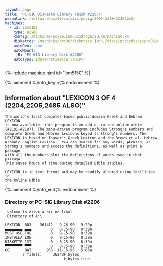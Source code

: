 ```yaml
---
layout: page
title: "PC-SIG Diskette Library (Disk #2206)"
permalink: /software/pcx86/sw/misc/pcsig/2000-2999/DISK2206/
machines:
  - id: ibm5150
    type: pcx86
    config: /machines/pcx86/ibm/5150/cga/256kb/machine.xml
    diskettes: /machines/pcx86/diskettes.json,/disks/pcsigdisks/pcx86/diskettes.json
    autoGen: true
    autoMount:
      B: "PC-SIG Library Disk #2206"
    autoType: $date\r$time\rB:\rDIR\r
---
```


{% include machine.html id="ibm5150" %}

{% comment %}info_begin{% endcomment %}

## Information about "LEXICON 3 OF 4 (2204,2205,2485 ALSO)"

    The world's first computer-based public domain Greek and Hebrew LEXICON
    is now available. This program is an add-on to the Online Bible
    (#2191-#2197). The menu-driven program includes Strong's numbers and
    complete Greek and Hebrew Lexicons keyed to Strong's numbers. The
    LEXICON is based on Thayer's Greek Lexicon and the Brown et al. Hebrew
    Aramaic English Lexicon.  You can search for any words, phrases, or
    Strong's numbers and access the definitions, as well as print a passage
    with all the numbers plus the definitions of words used in that passage.
    This saves hours of time during detailed Bible studies.
    
    LEXICON is in text format and may be readily altered using facilities in
    the Online Bible.
{% comment %}info_end{% endcomment %}


### Directory of PC-SIG Library Disk #2206

     Volume in drive A has no label
     Directory of A:\

    LEXICON  003    361472   9-26-90   9:29p
    ▄▄▄▄▄▄▄▄ ▄▄▄         0   8-25-90   8:39a
    MUST USE THE         0   8-25-90   8:39a
    INSTALLA ION         0   8-25-90   8:39a
    DISKETTE 1ST         0   8-25-90   8:39a
    ▀▀▀▀▀▀▀▀ ▀▀▀         0   8-25-90   8:39a
    GO       BAT       958  11-16-90   5:03a
            7 file(s)     362430 bytes
                               0 bytes free
